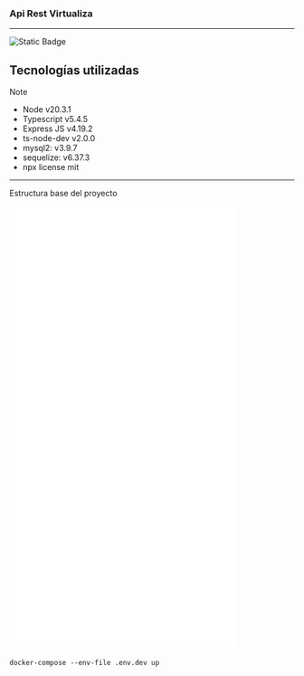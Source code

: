 ### Api Rest Virtualiza

---

![Static Badge](https://img.shields.io/badge/virtualiza-green?label=1.0.0&labelColor=black)

## Tecnologías utilizadas

> [!NOTE]
>
> - Node v20.3.1
> - Typescript v5.4.5
> - Express JS v4.19.2
> - ts-node-dev v2.0.0
> - mysql2: v3.9.7
> - sequelize: v6.37.3
> - npx license mit

---

Estructura base del proyecto

![Structure](https://github.com/Virtualiza-Challenge/apirest-virtualiza/blob/05-structure/Docs/Estructura/struture.png?raw=true)

`docker-compose --env-file .env.dev up`
